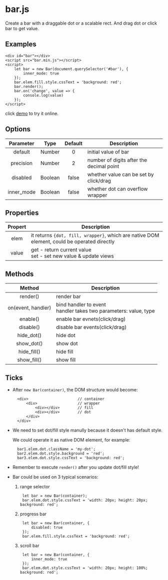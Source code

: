 # bar.js

Create a bar with a draggable dot or a scalable rect. And drag dot or click bar to get value.

## Examples

	<div id="bar"></div>
	<script src="bar.min.js"></script>
	<script>
		let bar = new Bar(document.querySelector('#bar'), {
			inner_mode: true
		});
		bar.elem.fill.style.cssText = 'background: red';
		bar.render();
		bar.on('change', value => {
			console.log(value)
		});
	</script>

click [demo](https://nossika.github.io/bar.js/demo.html) to try it online.

## Options

|Parameter|Type|Default|Description|
|:-:|:-:|:-:|---|
|default|Number|0|initial value of bar|
|precision|Number|2|number of digits after the decimal point|
|disabled|Boolean|false|whether value can be set by click/drag|
|inner_mode|Boolean|false|whether dot can overflow wrapper|

## Properties

|Propert|Description|
|:-:|---|
|elem|it returns `{dot, fill, wrapper}`, which are native DOM element, could be operated directly|
|value|get - return current value<br>set - set new value & update views|

## Methods

|Method|Description|
|:-:|---|
|render()|render bar|
|on(event, handler)|bind handler to event<br>handler takes two parameters: value, type|
|enable()|enable bar evnets(click/drag)|
|disable()|disable bar events(click/drag)|
|hide_dot()|hide dot|
|show_dot()|show dot|
|hide_fill()|hide fill|
|show_fill()|show fill|

## Ticks

* After `new Bar(container)`, the DOM structure would become:

		<div>                      // container
			<div>				   // wrapper
				<div></div>		   // fill
				<div></div>		   // dot
			</div>
		</div>

* We need to set dot/fill style manully because it doesn't has default style.
	
	We could operate it as native DOM element, for example:
		
		bar1.elem.dot.className = 'my-dot';
		bar2.elem.dot.style.background = 'red';
		bar3.elem.dot.style.cssText = 'background: red';

* Remember to execute `render()` after you update dot/fill style!

* Bar could be used on 3 typical scenarios:

	1. range selector
		
			let bar = new Bar(container);
			bar.elem.dot.style.cssText = 'width: 20px; height: 20px; background: red';

	2. progress bar
			
			let bar = new Bar(container, {
				disabled: true
			});
			bar.elem.fill.style.cssText = 'background: red';

	3. scroll bar
		
			let bar = new Bar(container, {
				inner_mode: true
			});
			bar.elem.dot.style.cssText = 'width: 20px; height: 100%; background: red';


